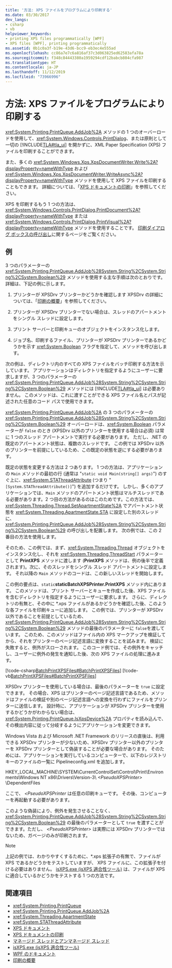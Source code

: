 ```yaml
---
title: '方法: XPS ファイルをプログラムにより印刷する'
ms.date: 03/30/2017
dev_langs:
- csharp
- vb
helpviewer_keywords:
- printing XPS files programmatically [WPF]
- XPS files [WPF], printing programmatically
ms.assetid: 0b1c0a3f-b19e-43d6-bcc9-eb3ec4e555ad
ms.openlocfilehash: cc86a7e7c6a816af37c3d063825ed62583afa78a
ms.sourcegitcommit: f348c84443380a1959294cdf12babcb804cfa987
ms.translationtype: HT
ms.contentlocale: ja-JP
ms.lasthandoff: 11/12/2019
ms.locfileid: "73966996"
---
```

# <a name="how-to-programmatically-print-xps-files"></a>方法: XPS ファイルをプログラムにより印刷する

<xref:System.Printing.PrintQueue.AddJob%2A> メソッドの 1 つのオーバーロードを使用して、<xref:System.Windows.Controls.PrintDialog>、または原則として一切の [!INCLUDE[TLA#tla_ui](../../../../includes/tlasharptla-ui-md.md)] を開かずに、XML Paper Specification (XPS) ファイルを印刷することができます。

また、多くの <xref:System.Windows.Xps.XpsDocumentWriter.Write%2A?displayProperty=nameWithType> および <xref:System.Windows.Xps.XpsDocumentWriter.WriteAsync%2A?displayProperty=nameWithType> メソッドを使用して XPS ファイルを印刷することもできます。 詳細については、「[XPS ドキュメントの印刷](https://docs.microsoft.com/previous-versions/dotnet/netframework-3.5/ms771525(v=vs.90))」を参照してください。

XPS を印刷するもう 1 つの方法は、<xref:System.Windows.Controls.PrintDialog.PrintDocument%2A?displayProperty=nameWithType> または <xref:System.Windows.Controls.PrintDialog.PrintVisual%2A?displayProperty=nameWithType> メソッドを使用することです。 [印刷ダイアログ ボックスの呼び出し](how-to-invoke-a-print-dialog.md)に関するページをご覧ください。

## <a name="example"></a>例

3 つのパラメーターの <xref:System.Printing.PrintQueue.AddJob%28System.String%2CSystem.String%2CSystem.Boolean%29> メソッドを使用する主な手順は次のとおりです。 詳細は、下記の例に示します。

1. プリンターが XPSDrv プリンターかどうかを確認します XPSDrv の詳細については、「[印刷の概要](printing-overview.md)」を参照してください。

2. プリンターが XPSDrv プリンターでない場合は、スレッドのアパートメントをシングル スレッドに設定します。

3. プリント サーバーと印刷キューのオブジェクトをインスタンス化します。

4. ジョブ名、印刷するファイル、プリンターが XPSDrv プリンターであるかどうかを示す <xref:System.Boolean> フラグを指定して、メソッドを呼び出します。

次の例は、ディレクトリ内のすべての XPS ファイルをバッチ印刷する方法を示しています。 アプリケーションはディレクトリを指定するようにユーザーに要求しますが、3 つのパラメーターの <xref:System.Printing.PrintQueue.AddJob%28System.String%2CSystem.String%2CSystem.Boolean%29> メソッドには [!INCLUDE[TLA#tla_ui](../../../../includes/tlasharptla-ui-md.md)] は必要ありません。 このメソッドは、これに渡すことができる XPS ファイル名とパスが記述された任意のコード パスで使用できます。

<xref:System.Printing.PrintQueue.AddJob%2A> の 3 つのパラメーターの <xref:System.Printing.PrintQueue.AddJob%28System.String%2CSystem.String%2CSystem.Boolean%29> オーバーロードは、<xref:System.Boolean> パラメーターが `false` のとき (XPSDrv 以外のプリンターを使用する場合は必須) は常に 1 つのスレッド アパートメントで実行する必要があります。 ただし、.NET の既定のアパートメント状態は、複数のスレッドです。 この例では XPSDrv 以外のプリンターを前提にしているため、この既定の状態を逆にする必要があります。

既定の状態を変更する方法は 2 つあります。 1 つの方法は、アプリケーションの `Main` メソッドの最初の行 (通常は "`static void Main(string[] args)`") のすぐ上に、<xref:System.STAThreadAttribute> (つまり "`[System.STAThreadAttribute()]`") を追加するだけです。 しかし、多くのアプリケーションでは、`Main` メソッドのアパートメント状態はマルチスレッドである必要があります。2 つ目の方法があるのはこのためです。この方法では、<xref:System.Threading.Thread.SetApartmentState%2A> でアパートメント状態を <xref:System.Threading.ApartmentState.STA> に設定した別のスレッドに、<xref:System.Printing.PrintQueue.AddJob%28System.String%2CSystem.String%2CSystem.Boolean%29> の呼び出しを配置します。 次の例では、この 2 番目の方法を使用します。

そのため、この例では、まず、<xref:System.Threading.Thread> オブジェクトをインスタンス化し、それを <xref:System.Threading.ThreadStart> パラメーターとして **PrintXPS** メソッドに渡します (**PrintXPS** メソッドは、例の後半で定義されます)。次に、そのスレッドをシングル スレッド アパートメントに設定します。 それ以降の `Main` メソッドのコードは、この新しいスレッドを開始します。

この例の要点は、`static`**staticBatchXPSPrinter.PrintXPS** メソッド内にあります。 このメソッドは、プリント サーバーとキューを作成した後、XPS ファイルを含むディレクトリを指定するようにユーザーに要求します。 さらに、ディレクトリの有無と、その中に \*.xps ファイルがあるかどうかを確認した後、このような各ファイルを印刷キューに追加します。 この例では、プリンターが XPSDrv 以外であることを前提としているため、<xref:System.Printing.PrintQueue.AddJob%28System.String%2CSystem.String%2CSystem.Boolean%29> メソッドの最後のパラメーターに `false`を渡しています。 このため、このメソッドはファイル内の XPS マークアップを検証してから、それをプリンターのページ記述言語に変換することを試みます。 検証に失敗すると、例外がスローされます。 このコード例では、その例外をキャッチし、ユーザーに例外の発生を通知した後、次の XPS ファイルの処理に進みます。

[!code-csharp[BatchPrintXPSFiles#BatchPrintXPSFiles](~/samples/snippets/csharp/VS_Snippets_Wpf/BatchPrintXPSFiles/CSharp/Program.cs#batchprintxpsfiles)]
[!code-vb[BatchPrintXPSFiles#BatchPrintXPSFiles](~/samples/snippets/visualbasic/VS_Snippets_Wpf/BatchPrintXPSFiles/visualbasic/program.vb#batchprintxpsfiles)]

XPSDrv プリンターを使用している場合は、最後のパラメーターを `true` に設定できます。 その場合、XPS はプリンターのページ記述言語であるため、メソッドはファイルの検証や別のページ記述言語への変換を行わずにファイルをプリンターに送信します。 設計時に、アプリケーションが XPSDrv プリンターを使用するかどうかがわからない場合は、<xref:System.Printing.PrintQueue.IsXpsDevice%2A> プロパティを読み込んで、その検出内容に従って分岐するようにアプリケーションを変更できます。

Windows Vista および Microsoft .NET Framework のリリースの直後は、利用できる XPSDrv プリンターが少ないため、XPSDrv プリンター以外のプリンターを XPSDrv プリンターとして偽装することが必要な場合があります。 そのためには、アプリケーションを実行しているコンピューターで、以下のレジストリ キーのファイルの一覧に Pipelineconfig.xml を追加します。

HKEY_LOCAL_MACHINE\SYSTEM\CurrentControlSet\Control\Print\Environments\Windows NT x86\Drivers\Version-3\\ *\<PseudoXPSPrinter>* \DependentFiles

ここで、 *\<PseudoXPSPrinter* は任意の印刷キューです。 その後、コンピューターを再起動する必要があります。

このような偽装により、例外を発生させることなく、<xref:System.Printing.PrintQueue.AddJob%28System.String%2CSystem.String%2CSystem.Boolean%29> の最後のパラメーターとして `true` を渡すことができます。ただし、 *\<PseudoXPSPrinter>* は実際には XPSDrv プリンターではないため、ガベージのみが印刷されます。

> [!NOTE]
> 上記の例では、わかりやすくするために、\*.xps 拡張子の有無で、ファイルが XPS であるかどうかをテストしていますが、 XPS ファイルに、この拡張子を付ける必要はありません。 [isXPS.exe (isXPS 適合性ツール)](https://docs.microsoft.com/previous-versions/dotnet/netframework-4.0/aa348104(v=vs.100)) は、ファイルが XPS に適合しているかどうかをテストする 1 つの方法です。

## <a name="see-also"></a>関連項目

- <xref:System.Printing.PrintQueue>
- <xref:System.Printing.PrintQueue.AddJob%2A>
- <xref:System.Threading.ApartmentState>
- <xref:System.STAThreadAttribute>
- [XPS ドキュメント](/windows/desktop/printdocs/documents)
- [XPS ドキュメントの印刷](https://docs.microsoft.com/previous-versions/dotnet/netframework-3.5/ms771525(v=vs.90))
- [マネージド スレッドとアンマネージド スレッド](https://docs.microsoft.com/previous-versions/dotnet/netframework-4.0/5s8ee185(v=vs.100))
- [isXPS.exe (isXPS 適合性ツール)](https://docs.microsoft.com/previous-versions/dotnet/netframework-4.0/aa348104(v=vs.100))
- [WPF のドキュメント](documents-in-wpf.md)
- [印刷の概要](printing-overview.md)
